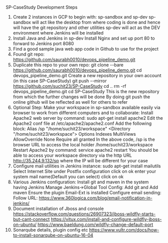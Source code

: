 SP-CaseStudy Development Steps 


1. Create 2 instances in GCP to begin with: sp-sandbox and sp-dev
	sp-sandbox will act like the desktop from where coding is done and hence will have the git repository and other utilities
	sp-dev will act as the DEV environment where Jenkins will be installed
2. Install Java and Jenkins in sp-dev
	Install Nginx and set up port 80 to forward to Jenkins port 8080
	<add steps here>
3. Find a good sample java web app code in Github to use for the project
4. Found git repo: https://github.com/saurabh0010/devops_pipeline_demo.git
5. Duplicate this repo to your own repo:
	git clone --bare https://github.com/saurabh0010/devops_pipeline_demo.git
	cd devops_pipeline_demo.git
	Create a new repository in your own account (in this case SP-CaseStudy)
	git push --mirror https://github.com/suchit23/SP-CaseStudy
	cd ..
	rm -rf devops_pipeline_demo.git
	cd SP-CaseStudy
	This is the new repository from which the further changes will be done
	By doing git push the online github will be reflected as well for others to refer 
6. Optional Step: Make your workspace in sp-sandbox available easily via browser to work from different computers and to collaborate:
	Install Apache2 web server by command: sudo apt-get install apache2
	Edit the Apache2 conf file at /etc/apache2/apache2.conf
	Add the following block:
	Alias /sp "/home/suchit23/workspace"
		<Directory "/home/suchit23/workspace">
    		Options Indexes MultiViews
   		AllowOverride None
   		Require all granted
		</Directory>
	In the above code, /sp is the browser URL to access the local holder /home/suchit23/workspace
	Restart Apache2 by command: service apache2 restart 
	You should be able to access your workspace directory via the http URL http://35.244.9.132/sp  where the IP will be different for your case
7. Configure mail utilities in Jenkins instance: sudo apt-get install mailutils 
	Select Internet Site under Postfix configuration
 	click on ok
 	enter your system mail name(Default you can select)
	click on ok
8. Various Jenkins configuration:
	Install git and maven in the system having Jenkins
	Manage Jenkins->Global Tool Config: Add git and Add maven
	Ensure the plugin Email-Ext is installed
        Configure email sending: Follow URL: https://www.360logica.com/blog/email-notification-in-jenkins/
9. Document installation of Jboss and console
	https://stackoverflow.com/questions/26907323/jboss-wildfly-starts-but-cant-connect
	https://vitux.com/install-and-configure-wildfly-jboss-on-ubuntu/
	https://www.baeldung.com/wildfly-change-default-port
10. Sonarqube details, plugin config etc
	https://www.vultr.com/docs/how-to-install-sonarqube-on-ubuntu-16-04

